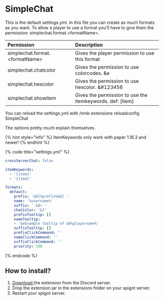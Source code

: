 # SimpleChat

This is the default settings.yml. In this file you can create as much formats as you want. To allow a player to use a format you'll have to give them the permission: simplechat.format.&lt;formatName&gt;.

| Permission | Description |
| :--- | :--- |
| simplechat.format.&lt;formatName&gt; | Gives the player permission to use this format |
| simplechat.chatcolor | Gives the permission to use colorcodes. &e |
| simplechat.hexcolor | Gives the permission to use hexcolor. &\#123456 |
| simplechat.showitem | Gives the permission to use the itemkeywords. def: \[item\] |

You can reload the settings.yml with /nmb extensions reloadconfig SimpleChat

The options pretty much explain themselves.

{% hint style="info" %}
ItemKeywords only work with paper 1.16.3 and newer!
{% endhint %}

{% code title="settings.yml" %}
```yaml
crossServerChat: false

itemKeywords:
  - '[item]'
  - '{item}'

formats:
  default:
    prefix: '&8[%prefix%&8] '
    name: '%username%'
    suffix: ' &8» '
    chatColor: '&7'
    prefixTooltip: []
    nameTooltip:
    - '&eExample tooltip of &6%playername%'
    suffixTooltip: []
    prefixClickCommand: ''
    nameClickCommand: ''
    suffixClickCommand: ''
    priority: 100
```
{% endcode %}

## How to install?

1. [Download ](https://discordapp.com/channels/222070253172031500/564936267037540353/790638738828558356)the extension from the Discord server.
2. Drop the extension jar in the extensions folder on your spigot server.
3. Restart your spigot server.

